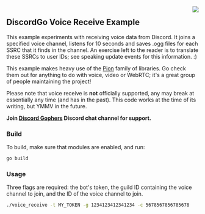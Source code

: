 <img align="right" src="http://zx2512.github.io/discordgo/img/discordgo.png">

## DiscordGo Voice Receive Example

This example experiments with receiving voice data from Discord. It joins
a specified voice channel, listens for 10 seconds and saves .ogg files for each
SSRC that it finds in the channel. An exercise left to the reader is to translate
these SSRCs to user IDs; see speaking update events for this information. :)

This example makes heavy use of the [Pion](https://github.com/pion) family of libraries.
Go check them out for anything to do with voice, video or WebRTC; it's a great
group of people maintaining the project!

Please note that voice receive is **not** officially supported, any may break
at essentially any time (and has in the past). This code works at the time of
its writing, but YMMV in the future.

**Join [Discord Gophers](https://discord.gg/0f1SbxBZjYoCtNPP)
Discord chat channel for support.**

### Build

To build, make sure that modules are enabled, and run:

```sh
go build
```

### Usage

Three flags are required: the bot's token, the guild ID containing the voice channel to join, and the ID of the voice channel to join.

```sh
./voice_receive -t MY_TOKEN -g 1234123412341234 -c 5678567856785678
```
